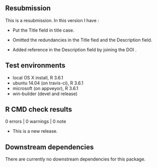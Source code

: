 
## Resubmission

This is a resubmission. In this version I have :

* Put the Title field in title case.

* Omitted the redundancies in the Title fied and the Description field.

* Added reference in the Description field by joining the DOI . 

## Test environments
* local OS X install, R 3.6.1
* ubuntu 14.04 (on travis-ci), R 3.6.1
* microsoft (on appveyor), R 3.6.1
* win-builder (devel and release)

## R CMD check results

0 errors | 0 warnings | 0 note

* This is a new release.

## Downstream dependencies
There are currently no downstream dependencies for this package.